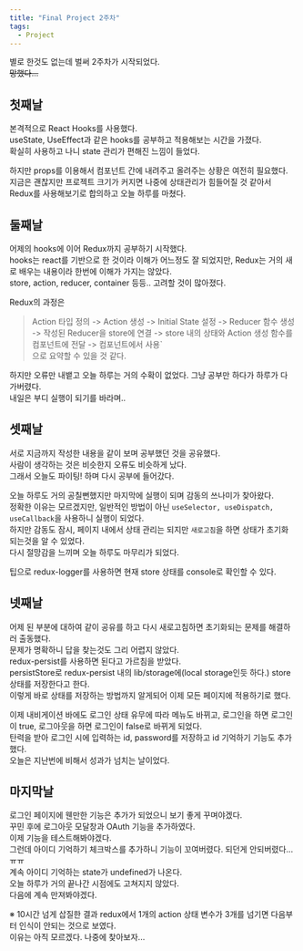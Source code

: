 ```yaml
---
title: "Final Project 2주차"
tags:
  - Project
---
```


별로 한것도 없는데 벌써 2주차가 시작되었다.  
~~망했다...~~

## 첫째날  

본격적으로 React Hooks를 사용했다.  
useState, UseEffect과 같은 hooks를 공부하고 적용해보는 시간을 가졌다.  
확실히 사용하고 나니 state 관리가 편해진 느낌이 들었다.  

하지만 props를 이용해서 컴포넌트 간에 내려주고 올려주는 상황은 여전히 필요했다.  
지금은 괜찮지만 프로젝트 크기가 커지면 나중에 상태관리가 힘들어질 것 같아서 Redux를 사용해보기로 합의하고 오늘 하루를 마쳤다.  

## 둘째날

어제의 hooks에 이어 Redux까지 공부하기 시작했다.  
hooks는 react를 기반으로 한 것이라 이해가 어느정도 잘 되었지만, Redux는 거의 새로 배우는 내용이라 한번에 이해가 가지는 않았다.  
store, action, reducer, container 등등.. 고려할 것이 많아졌다.  

Redux의 과정은  
> Action 타입 정의 -> Action 생성 -> Initial State 설정 -> Reducer 함수 생성 -> 작성된 Reducer을 store에 연결 -> store 내의 상태와 Action 생성 함수를 컴포넌트에 전달 -> 컴포넌트에서 사용`  
으로 요약할 수 있을 것 같다.  

하지만 오류만 내뱉고 오늘 하루는 거의 수확이 없었다. 그냥 공부만 하다가 하루가 다 가버렸다.  
내일은 부디 실행이 되기를 바라며..

## 셋째날

서로 지금까지 작성한 내용을 같이 보며 공부했던 것을 공유했다.  
사람이 생각하는 것은 비슷한지 오류도 비슷하게 났다.  
그래서 오늘도 파이팅! 하며 다시 공부에 들어갔다.  

오늘 하루도 거의 공칠뻔했지만 마지막에 실행이 되며 감동의 쓰나미가 찾아왔다.  
정확한 이유는 모르겠지만, 일반적인 방법이 아닌 `useSelector, useDispatch, useCallback`을 사용하니 실행이 되었다.  
하지만 감동도 잠시, 페이지 내에서 상태 관리는 되지만 `새로고침`을 하면 상태가 초기화 되는것을 알 수 있었다.  
다시 절망감을 느끼며 오늘 하루도 마무리가 되었다.  

팁으로 redux-logger를 사용하면 현재 store 상태를 console로 확인할 수 있다.  

## 넷째날

어제 된 부분에 대하여 같이 공유를 하고 다시 새로고침하면 초기화되는 문제를 해결하러 출동했다.  
문제가 명확하니 답을 찾는것도 그리 어렵지 않았다.  
redux-persist를 사용하면 된다고 가르침을 받았다.  
persistStore로 redux-persist 내의 lib/storage에(local storage인듯 하다.) store 상태를 저장한다고 한다.  
이렇게 바로 상태를 저장하는 방법까지 알게되어 이제 모든 페이지에 적용하기로 했다.  

이제 내비게이션 바에도 로그인 상태 유무에 따라 메뉴도 바뀌고, 로그인을 하면 로그인이 true, 로그아웃을 하면 로그인이 false로 바뀌게 되었다.  
탄력을 받아 로그인 시에 입력하는 id, password를 저장하고 id 기억하기 기능도 추가했다.  
오늘은 지난번에 비해서 성과가 넘치는 날이었다.  

## 마지막날

로그인 페이지에 웬만한 기능은 추가가 되었으니 보기 좋게 꾸며야겠다.  
꾸민 후에 로그아웃 모달창과 OAuth 기능을 추가하였다.  
이제 기능을 테스트해봐야겠다.  
그런데 아이디 기억하기 체크박스를 추가하니 기능이 꼬여버렸다. 되던게 안되버렸다... ㅠㅠ  
계속 아이디 기억하는 state가 undefined가 나온다.  
오늘 하루가 거의 끝나간 시점에도 고쳐지지 않았다.  
다음에 계속 만져봐야겠다.  


※ 10시간 넘게 삽질한 결과 redux에서 1개의 action 상태 변수가 3개를 넘기면 다음부터 인식이 안되는 것으로 보였다.  
   이유는 아직 모르겠다. 나중에 찾아보자...


